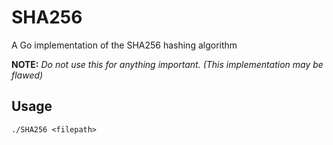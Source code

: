 # SHA256
A Go implementation of the SHA256 hashing algorithm

**NOTE:** *Do not use this for anything important. (This implementation may be flawed)*

## Usage
`./SHA256 <filepath>`
